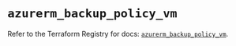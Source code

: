 # `azurerm_backup_policy_vm`

Refer to the Terraform Registry for docs: [`azurerm_backup_policy_vm`](https://registry.terraform.io/providers/hashicorp/azurerm/4.3.0/docs/resources/backup_policy_vm).
